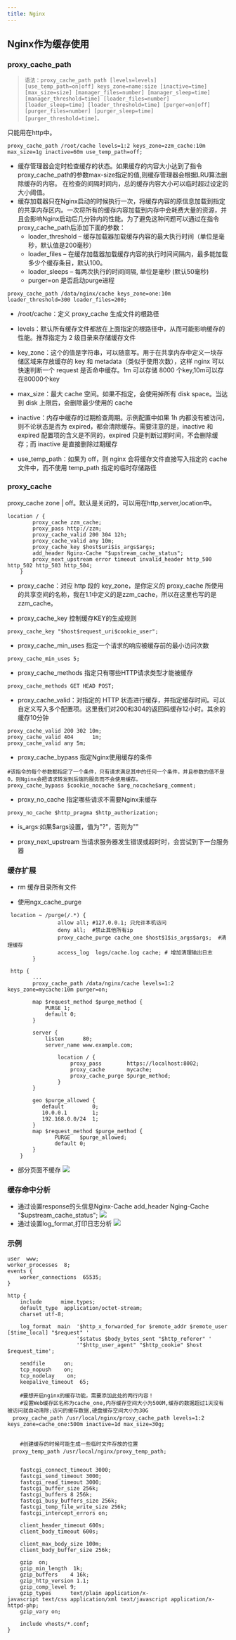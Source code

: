 ```yaml
---
title: Nginx
---
```

## Nginx作为缓存使用
### proxy_cache_path
> `语法：proxy_cache_path path [levels=levels] [use_temp_path=on|off] keys_zone=name:size [inactive=time] [max_size=size] [manager_files=number] [manager_sleep=time] [manager_threshold=time] [loader_files=number] [loader_sleep=time] [loader_threshold=time] [purger=on|off] [purger_files=number] [purger_sleep=time] [purger_threshold=time]。`

只能用在http中。
```nginx
proxy_cache_path /root/cache levels=1:2 keys_zone=zzm_cache:10m max_size=1g inactive=60m use_temp_path=off;
```

* 缓存管理器会定时检查缓存的状态。如果缓存的内容大小达到了指令proxy_cache_path的参数max-size指定的值,则缓存管理器会根据LRU算法删除缓存的内容。 在检查的间隔时间内，总的缓存内容大小可以临时超过设定的大小阈值。
* 缓存加载器只在Nginx启动的时候执行一次，将缓存内容的原信息加载到指定的共享内存区内。一次将所有的缓存内容加载到内存中会耗费大量的资源，并且会影响Nginx启动后几分钟内的性能。为了避免这种问题可以通过在指令proxy_cache_path后添加下面的参数：
    - loader_threshold – 缓存加载器加载缓存内容的最大执行时间（单位是毫秒，默认值是200毫秒）
    - loader_files – 在缓存加载器加载缓存内容的执行时间间隔内，最多能加载多少个缓存条目，默认100。
    - loader_sleeps – 每两次执行的时间间隔, 单位是毫秒 (默认50毫秒)
    - purger=on 是否启动purge进程
```
proxy_cache_path /data/nginx/cache keys_zone=one:10m loader_threshold=300 loader_files=200;
```
* /root/cache：定义 proxy_cache 生成文件的根路径

* levels：默认所有缓存文件都放在上面指定的根路径中，从而可能影响缓存的性能。推荐指定为 2 级目录来存储缓存文件

* key_zone：这个的值是字符串，可以随意写。用于在共享内存中定义一块存储区域来存放缓存的 key 和 metadata（类似于使用次数），这样 nginx 可以快速判断一个 request 是否命中缓存。1m 可以存储 8000 个key,10m可以存在80000个key

* max_size：最大 cache 空间。如果不指定，会使用掉所有 disk space。当达到 disk 上限后，会删除最少使用的 cache

* inactive：内存中缓存的过期检查周期。示例配置中如果 1h 内都没有被访问，则不论状态是否为 expired，都会清除缓存。需要注意的是，inactive 和 expired 配置项的含义是不同的，expired 只是判断过期时间，不会删除缓存；而 inactive 是直接删除过期缓存

* use_temp_path：如果为 off，则 nginx 会将缓存文件直接写入指定的 cache 文件中，而不使用 temp_path 指定的临时存储路径
### proxy_cache

proxy_cache zone | off。默认是关闭的，可以用在http,server,location中。

```nginx
location / {
        proxy_cache zzm_cache;
        proxy_pass http://zzm;
        proxy_cache_valid 200 304 12h;
        proxy_cache_valid any 10m;
        proxy_cache_key $host$uri$is_args$args;
        add_header Nginx-Cache "$upstream_cache_status";
        proxy_next_upstream error timeout invalid_header http_500 http_502 http_503 http_504;
    }
```
* proxy_cache：对应 http 段的 key_zone，是你定义的 proxy_cache 所使用的共享空间的名称，我在1.1中定义的是zzm_cache，所以在这里也写的是zzm_cache。

* proxy_cache_key 控制缓存KEY的生成规则

```
proxy_cache_key "$host$request_uri$cookie_user";
```

* proxy_cache_min_uses 指定一个请求的响应被缓存前的最小访问次数

```
proxy_cache_min_uses 5;
```

* proxy_cache_methods 指定只有哪些HTTP请求类型才能被缓存

```
proxy_cache_methods GET HEAD POST;    
```

* proxy_cache_valid：对指定的 HTTP 状态进行缓存，并指定缓存时间。可以自定义写入多个配置项。这里我们对200和304的返回码缓存12小时。其余的缓存10分钟

```
proxy_cache_valid 200 302 10m;
proxy_cache_valid 404      1m;   
proxy_cache_valid any 5m;
```

* proxy_cache_bypass 指定Nginx使用缓存的条件

```
#该指令的每个参数都指定了一个条件，只有请求满足其中的任何一个条件，并且参数的值不是0，则Nginx会把请求转发到后端的服务而不会使用缓存。
proxy_cache_bypass $cookie_nocache $arg_nocache$arg_comment;   
```

* proxy_no_cache 指定哪些请求不需要Nginx来缓存

```
proxy_no_cache $http_pragma $http_authorization;
```

* is_args:如果$args设置，值为"?"，否则为""

* proxy_next_upstream 当请求服务器发生错误或超时时，会尝试到下一台服务器

### 缓存扩展
* rm 缓存目录所有文件

* 使用ngx_cache_purge

```nginx
 location ~ /purge(/.*) {
                allow all; #127.0.0.1; 只允许本机访问
                deny all;  #禁止其他所有ip
                proxy_cache_purge cache_one $host$1$is_args$args;  #清理缓存
                access_log  logs/cache.log cache; # 增加清理输出日志
        }
```

```nginx
 http {
        ...
        proxy_cache_path /data/nginx/cache levels=1:2 keys_zone=mycache:10m purger=on;
    
        map $request_method $purge_method {
            PURGE 1;
            default 0;
        }
    
        server {
            listen      80;
            server_name www.example.com;
    
                location / {
                    proxy_pass        https://localhost:8002;
                    proxy_cache       mycache;
                    proxy_cache_purge $purge_method;
                }
        }
    
        geo $purge_allowed {
           default         0;
           10.0.0.1        1;
           192.168.0.0/24  1;
        }
        map $request_method $purge_method {
               PURGE   $purge_allowed;
               default 0;
        }
    }
```

* 部分页面不缓存
  ![](../.vuepress/public/tools/nginx/1590930556225.jpg)
### 缓存命中分析
  * 通过设置response的头信息Nginx-Cache
  add_header Nging-Cache "$upstream_cache_status";
  ![](../.vuepress/public/tools/nginx/1590930608819.jpg)
* 通过设置log_format,打印日志分析
  ![](../.vuepress/public/tools/nginx/1590930635874.jpg)
### 示例

```nginx
user  www;
worker_processes  8;
events {
    worker_connections  65535;
}

http {
    include      mime.types;
    default_type  application/octet-stream;
    charset utf-8;

    log_format  main  '$http_x_forwarded_for $remote_addr $remote_user [$time_local] "$request" '
                      '$status $body_bytes_sent "$http_referer" '
                      '"$http_user_agent" "$http_cookie" $host $request_time';

    sendfile      on;
    tcp_nopush    on;
    tcp_nodelay    on;
    keepalive_timeout  65;

    #要想开启nginx的缓存功能，需要添加此处的两行内容！
    #设置Web缓存区名称为cache_one,内存缓存空间大小为500M,缓存的数据超过1天没有被访问就自动清除;访问的缓存数据,硬盘缓存空间大小为30G
　proxy_cache_path /usr/local/nginx/proxy_cache_path levels=1:2 keys_zone=cache_one:500m inactive=1d max_size=30g;


    #创建缓存的时候可能生成一些临时文件存放的位置
　proxy_temp_path /usr/local/nginx/proxy_temp_path;


    fastcgi_connect_timeout 3000;
    fastcgi_send_timeout 3000;
    fastcgi_read_timeout 3000;
    fastcgi_buffer_size 256k;
    fastcgi_buffers 8 256k;
    fastcgi_busy_buffers_size 256k;
    fastcgi_temp_file_write_size 256k;
    fastcgi_intercept_errors on;

    client_header_timeout 600s;
    client_body_timeout 600s;

    client_max_body_size 100m;             
    client_body_buffer_size 256k;           

    gzip  on;
    gzip_min_length  1k;
    gzip_buffers    4 16k;
    gzip_http_version 1.1;
    gzip_comp_level 9;
    gzip_types      text/plain application/x-javascript text/css application/xml text/javascript application/x-httpd-php;
    gzip_vary on;

    include vhosts/*.conf;
}
```